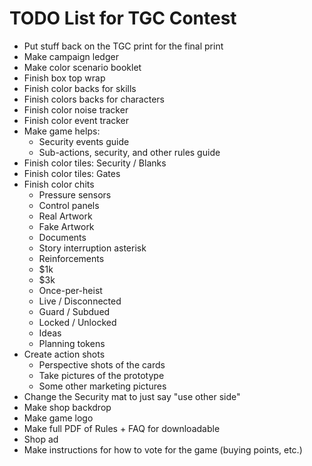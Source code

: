 # TODO List for TGC Contest
* Put stuff back on the TGC print for the final print
* Make campaign ledger
* Make color scenario booklet
* Finish box top wrap
* Finish color backs for skills
* Finish colors backs for characters
* Finish color noise tracker
* Finish color event tracker
* Make game helps:
  - Security events guide
  - Sub-actions, security, and other rules guide
* Finish color tiles: Security / Blanks
* Finish color tiles: Gates
* Finish color chits
  * Pressure sensors
  * Control panels
  * Real Artwork
  * Fake Artwork
  * Documents
  * Story interruption asterisk
  * Reinforcements
  * $1k
  * $3k
  * Once-per-heist
  * Live / Disconnected
  * Guard / Subdued
  * Locked / Unlocked
  * Ideas
  * Planning tokens
* Create action shots
  * Perspective shots of the cards
  * Take pictures of the prototype
  * Some other marketing pictures
* Change the Security mat to just say "use other side"
* Make shop backdrop
* Make game logo
* Make full PDF of Rules + FAQ for downloadable
* Shop ad
* Make instructions for how to vote for the game (buying points, etc.)
